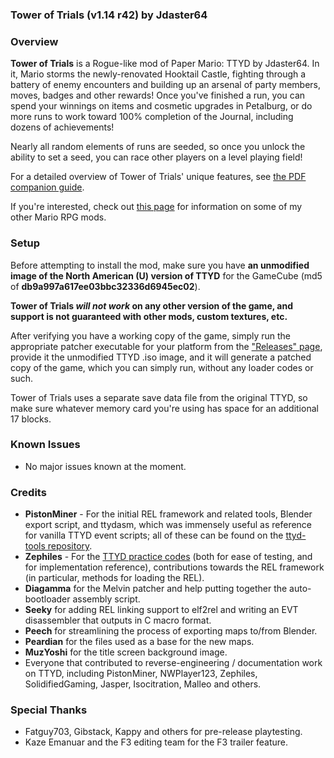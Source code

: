 ### Tower of Trials (v1.14 r42) by Jdaster64

### Overview
**Tower of Trials** is a Rogue-like mod of Paper Mario: TTYD by Jdaster64.
In it, Mario storms the newly-renovated Hooktail Castle, fighting through a 
battery of enemy encounters and building up an arsenal of party members,
moves, badges and other rewards!  Once you've finished a run, you can spend
your winnings on items and cosmetic upgrades in Petalburg, or do more runs
to work toward 100% completion of the Journal, including dozens of achievements!

Nearly all random elements of runs are seeded, so once you unlock the ability
to set a seed, you can race other players on a level playing field!

For a detailed overview of Tower of Trials' unique features, see
[the PDF companion guide](https://drive.google.com/file/d/1qrbCXvisoQLUZn7wvW3QxfmONejAEHKG/view?usp=sharing).

If you're interested, check out [this page](https://bit.ly/jdaster64-mario-rpg-mods)
for information on some of my other Mario RPG mods.

### Setup
Before attempting to install the mod, make sure you have **an unmodified image
of the North American (U) version of TTYD** for the GameCube
(md5 of **db9a997a617ee03bbc32336d6945ec02**).

**Tower of Trials _will not work_ on any other version of the game,
and support is not guaranteed with other mods, custom textures, etc.**

After verifying you have a working copy of the game, simply run the appropriate
patcher executable for your platform from the
["Releases" page](https://github.com/jdaster64/ttyd-tot/releases),
provide it the unmodified TTYD .iso image, and it will generate a patched copy
of the game, which you can simply run, without any loader codes or such.

Tower of Trials uses a separate save data file from the original TTYD, so make
sure whatever memory card you're using has space for an additional 17 blocks.

### Known Issues
*   No major issues known at the moment.

### Credits
*   **PistonMiner** - For the initial REL framework and related tools,
    Blender export script, and ttydasm, which was immensely useful as
    reference for vanilla TTYD event scripts; all of these can be found on the 
    [ttyd-tools repository](https://github.com/PistonMiner/ttyd-tools).
*   **Zephiles** - For the 
    [TTYD practice codes](https://github.com/Zephiles/TTYD-Practice-Codes) 
    (both for ease of testing, and for implementation reference), 
    contributions towards the REL framework (in particular, methods for 
    loading the REL).
*   **Diagamma** for the Melvin patcher and help putting together the
    auto-bootloader assembly script.
*   **Seeky** for adding REL linking support to elf2rel and writing an
    EVT disassembler that outputs in C macro format.
*   **Peech** for streamlining the process of exporting maps to/from Blender.
*   **Peardian** for the files used as a base for the new maps.
*   **MuzYoshi** for the title screen background image.
*   Everyone that contributed to reverse-engineering / documentation work
    on TTYD, including PistonMiner, NWPlayer123, Zephiles, SolidifiedGaming,
    Jasper, Isocitration, Malleo and others.

### Special Thanks
*   Fatguy703, Gibstack, Kappy and others for pre-release playtesting.
*   Kaze Emanuar and the F3 editing team for the F3 trailer feature.

